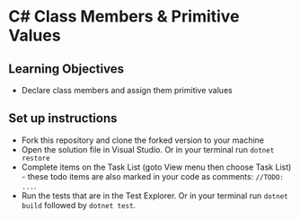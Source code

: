 # C# Class Members & Primitive Values

## Learning Objectives

- Declare class members and assign them primitive values

## Set up instructions

- Fork this repository and clone the forked version to your machine
- Open the solution file in Visual Studio. Or in your terminal run `dotnet restore`
- Complete items on the Task List (goto View menu then choose Task List) - these todo items are also marked in your code as comments: `//TODO: ...`.
- Run the tests that are in the Test Explorer. Or in your terminal run `dotnet build` followed by `dotnet test`.

